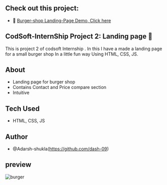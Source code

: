 ## Check out this project:
- 🔗 <a href="https://cod-soft-intern-ship-burger-shop.vercel.app/" target='_blank'>Burger-shop Landing-Page Demo, Click here</a>
## CodSoft-InternShip Project 2: Landing page 📛
This is project 2 of codsoft Internship . In this I have a made a landing page for a small burger shop In a little fun way Using HTML, CSS, JS.   
## About 
- Landing page for burger shop
- Contains Contact and Price compare section
- Intuitive
## Tech Used
- HTML, CSS, JS
## Author
- @Adarsh-shukla(https://github.com/dash-09)

## preview
 
![burger](https://github.com/dash-09/CodSoft-InternShip/assets/74849401/2e72a95b-edb7-4ed5-8a6e-b6ddab708812)
